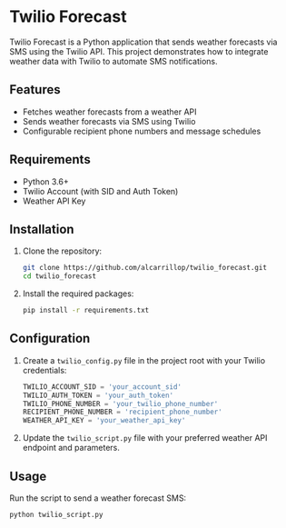 # Twilio Forecast

Twilio Forecast is a Python application that sends weather forecasts via SMS using the Twilio API. This project demonstrates how to integrate weather data with Twilio to automate SMS notifications.

## Features

- Fetches weather forecasts from a weather API
- Sends weather forecasts via SMS using Twilio
- Configurable recipient phone numbers and message schedules

## Requirements

- Python 3.6+
- Twilio Account (with SID and Auth Token)
- Weather API Key

## Installation

1. Clone the repository:
    ```sh
    git clone https://github.com/alcarrillop/twilio_forecast.git
    cd twilio_forecast
    ```

2. Install the required packages:
    ```sh
    pip install -r requirements.txt
    ```

## Configuration

1. Create a `twilio_config.py` file in the project root with your Twilio credentials:
    ```python
    TWILIO_ACCOUNT_SID = 'your_account_sid'
    TWILIO_AUTH_TOKEN = 'your_auth_token'
    TWILIO_PHONE_NUMBER = 'your_twilio_phone_number'
    RECIPIENT_PHONE_NUMBER = 'recipient_phone_number'
    WEATHER_API_KEY = 'your_weather_api_key'
    ```

2. Update the `twilio_script.py` file with your preferred weather API endpoint and parameters.

## Usage

Run the script to send a weather forecast SMS:
```sh
python twilio_script.py
